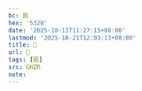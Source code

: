 ```yaml
---
bc: 匨
hex: '5328'
date: '2025-10-13T11:27:15+08:00'
lastmod: '2025-10-21T12:03:13+08:00'
title: 󰖣
url: 󰖣
tags: [匨]
src: GHZR
note:
---
```

